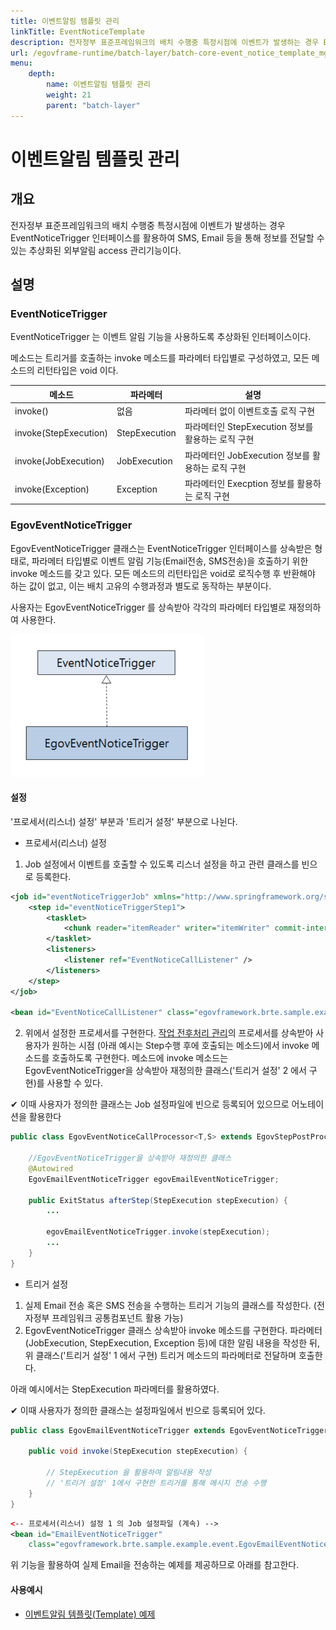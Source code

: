 ```yaml
---
title: 이벤트알림 템플릿 관리
linkTitle: EventNoticeTemplate
description: 전자정부 표준프레임워크의 배치 수행중 특정시점에 이벤트가 발생하는 경우 EventNoticeTrigger 인터페이스를 활용하여 SMS, Email 등을 통해 정보를 전달할 수 있는 추상화된 외부알림 access 관리기능이다.
url: /egovframe-runtime/batch-layer/batch-core-event_notice_template_mgmt/
menu:
    depth:
        name: 이벤트알림 템플릿 관리
        weight: 21
        parent: "batch-layer"
---
```

# 이벤트알림 템플릿 관리

## 개요
전자정부 표준프레임워크의 배치 수행중 특정시점에 이벤트가 발생하는 경우 EventNoticeTrigger 인터페이스를 활용하여 SMS, Email 등을 통해 정보를 전달할 수 있는 추상화된 외부알림 access 관리기능이다.

## 설명
### EventNoticeTrigger
EventNoticeTrigger 는 이벤트 알림 기능을 사용하도록 추상화된 인터페이스이다.

메소드는 트리거를 호출하는 invoke 메소드를 파라메터 타입별로 구성하였고, 모든 메소드의 리턴타입은 void 이다.

| 메소드                   | 파라메터          | 설명                                 |
| --------------------- | ------------- | ---------------------------------- |
| invoke()              | 없음            | 파라메터 없이 이벤트호출 ‌로직 구현               |
| invoke(StepExecution) | StepExecution | 파라메터인 StepExecution 정보를 활용하는 로직 구현 |
| invoke(JobExecution)  | JobExecution  | 파라메터인 JobExecution 정보를 활용하는 로직 구현  |
| invoke(Exception)     | Exception     | 파라메터인 Execption 정보를 활용하는 로직 구현     |

### EgovEventNoticeTrigger
EgovEventNoticeTrigger 클래스는 EventNoticeTrigger 인터페이스를 상속받은 형태로, 파라메터 타입별로 이벤트 알림 기능(Email전송, SMS전송)을 호출하기 위한 invoke 메소드를 갖고 있다. 모든 메소드의 리턴타입은 void로 로직수행 후 반환해야 하는 값이 없고, 이는 배치 고유의 수행과정과 별도로 동작하는 부분이다.

사용자는 EgovEventNoticeTrigger 를 상속받아 각각의 파라메터 타입별로 재정의하여 사용한다.

![eventnotice_interface](./images/eventnotice_interface.png)

#### 설정
'프로세서(리스너) 설정' 부분과 '트리거 설정' 부분으로 나뉜다.

- 프로세서(리스너) 설정
1. Job 설정에서 이벤트를 호출할 수 있도록 리스너 설정을 하고 관련 클래스를 빈으로 등록한다.

```xml
<job id="eventNoticeTriggerJob" xmlns="http://www.springframework.org/schema/batch">
	<step id="eventNoticeTriggerStep1">
		<tasklet>
			<chunk reader="itemReader" writer="itemWriter" commit-interval="2" />
		</tasklet>
		<listeners>
			<listener ref="EventNoticeCallListener" />
		</listeners>
	</step>
</job>
 
<bean id="EventNoticeCallListener" class="egovframework.brte.sample.example.listener.EgovEventNoticeCallProcessor" />
```

2. 위에서 설정한 프로세서를 구현한다. [작업 전후처리 관리](./batch-core-listener.md#작업-전후처리-관리-egovprepostprocessor)의 프로세서를 상속받아 사용자가 원하는 시점 (아래 예시는 Step수행 후에 호출되는 메소드)에서 invoke 메소드를 호출하도록 구현한다. 
메소드에 invoke 메소드는 EgovEventNoticeTrigger을 상속받아 재정의한 클래스('트리거 설정' 2 에서 구현)를 사용할 수 있다.

✔ 이때 사용자가 정의한 클래스는 Job 설정파일에 빈으로 등록되어 있으므로 어노테이션을 활용한다

```java
public class EgovEventNoticeCallProcessor<T,S> extends EgovStepPostProcessor<T,S> {
 
	//EgovEventNoticeTrigger을 상속받아 재정의한 클래스	
	@Autowired
	EgovEmailEventNoticeTrigger egovEmailEventNoticeTrigger;
 
	public ExitStatus afterStep(StepExecution stepExecution) {
		...
 
		egovEmailEventNoticeTrigger.invoke(stepExecution);
		...
	}
}
```

- 트리거 설정
1. 실제 Email 전송 혹은 SMS 전송을 수행하는 트리거 기능의 클래스를 작성한다. (전자정부 프레임워크 공통컴포넌트 활용 가능)
2. EgovEventNoticeTrigger 클래스 상속받아 invoke 메소드를 구현한다. 파라메터(JobExecution, StepExecution, Exception 등)에 대한 알림 내용을 작성한 뒤, 위 클래스('트리거 설정' 1 에서 구현) 트리거 메소드의 파라메터로 전달하며 호출한다.

아래 예시에서는 StepExecution 파라메터를 활용하였다.

✔ 이때 사용자가 정의한 클래스는 설정파일에서 빈으로 등록되어 있다.

```java
public class EgovEmailEventNoticeTrigger extends EgovEventNoticeTrigger {
 
	public void invoke(StepExecution stepExecution) {
 
		// StepExecution 을 활용하여 알림내용 작성
		// '트리거 설정' 1에서 구현한 트리거를 통해 메시지 전송 수행
	}
}
```

```xml
<-- 프로세서(리스너) 설정 1 의 Job 설정파일 (계속) -->
<bean id="EmailEventNoticeTrigger"
 	class="egovframework.brte.sample.example.event.EgovEmailEventNoticeTrigger" />
```

위 기능을 활용하여 실제 Email을 전송하는 예제를 제공하므로 아래를 참고한다.

#### 사용예시
- [이벤트알림 템플릿(Template) 예제](../../runtime-example/individual-example/batch-layer/batch-example-event_notice_template_mgmt.md)